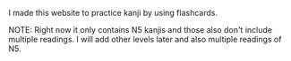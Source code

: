 I made this website to practice kanji by using flashcards.

NOTE:
Right now it only contains N5 kanjis and those also don't include multiple readings.
I will add other levels later and also multiple readings of N5.
